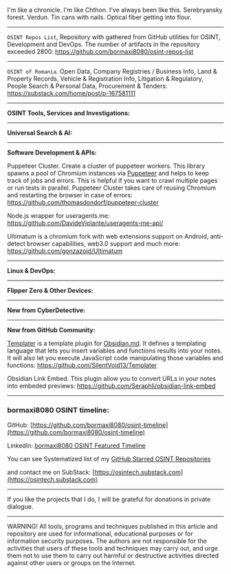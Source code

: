 
I'm like a chronicle. I'm like Chthon. I've always been like this. Serebryansky forest. Verdun. Tin cans with nails. Optical fiber getting into flour.

----

```OSINT Repos List```, Repository with gathered from GitHub utilities for OSINT, Development and DevOps. The number of artifacts in the repository exceeded 2800: https://github.com/bormaxi8080/osint-repos-list

----

```OSINT of Romania```. Open Data, Company Registries / Business Info, Land & Property Records, Vehicle & Registration Info, Litigation & Regulatory, People Search & Personal Data, Procurement & Tenders: https://substack.com/home/post/p-167581111

----

**OSINT Tools, Services and Investigations:**



----

**Universal Search & AI:**



----

**Software Development & APIs:**

Puppeteer Cluster. Create a cluster of puppeteer workers. This library spawns a pool of Chromium instances via [Puppeteer](https://github.com/GoogleChrome/puppeteer "Puppeteer") and helps to keep track of jobs and errors. This is helpful if you want to crawl multiple pages or run tests in parallel. Puppeteer Cluster takes care of reusing Chromium and restarting the browser in case of errors: https://github.com/thomasdondorf/puppeteer-cluster

Node.js wrapper for useragents.me: https://github.com/DavideViolante/useragents-me-api/

Ultimatum is a chromium fork with web extensions support on Android, anti-detect browser capabilities, web3.0 support and much more: https://github.com/gonzazoid/Ultimatum

----

**Linux & DevOps:**



----

**Flipper Zero & Other Devices:**


----

**New from CyberDetective:**



----

**New from GitHub Community:**

[Templater](https://github.com/SilentVoid13/Templater) is a template plugin for [Obsidian.md](https://obsidian.md/). It defines a templating language that lets you insert variables and functions results into your notes. It will also let you execute JavaScript code manipulating those variables and functions: https://github.com/SilentVoid13/Templater

Obsidian Link Embed. This plugin allow you to convert URLs in your notes into embeded previews: https://github.com/Seraphli/obsidian-link-embed

----
### bormaxi8080 OSINT timeline:

GitHub: [https://github.com/bormaxi8080/osint-timeline](https://github.com/bormaxi8080/osint-timeline)

LinkedIn: [bormaxi8080 OSINT Featured Timeline](https://www.linkedin.com/in/osintech/details/featured/)

You can see Systematized list of my [GitHub Starred OSINT Repositories](https://github.com/bormaxi8080/osint-repos-list)

and contact me on SubStack: [https://osintech.substack.com](https://osintech.substack.com)

----

If you like the projects that I do, I will be grateful for donations in private dialogue.

----

WARNING! All tools, programs and techniques published in this article and repository are used for informational, educational purposes or for information security purposes. The authors are not responsible for the activities that users of these tools and techniques may carry out, and urge them not to use them to carry out harmful or destructive activities directed against other users or groups on the Internet.
